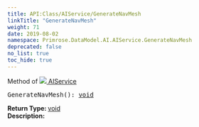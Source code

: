 ```yaml
---
title: API:Class/AIService/GenerateNavMesh
linkTitle: "GenerateNavMesh"
weight: 71
date: 2019-08-02
namespace: Primrose.DataModel.AI.AIService.GenerateNavMesh
deprecated: false
no_list: true
toc_hide: true
---
```

Method of <a href="/docs/api-reference/Class/AIService"><img src="/icons/silk/chart_curve.png"/>&nbsp;AIService</a>
<pre class="method-declaration">
GenerateNavMesh(): <a class="type" href="/docs/api-reference/System/void">void</a></pre>
<b>Return Type: </b>
<a class="type" href="/docs/api-reference/System/void">void</a>
<br/>
<b>Description: </b>